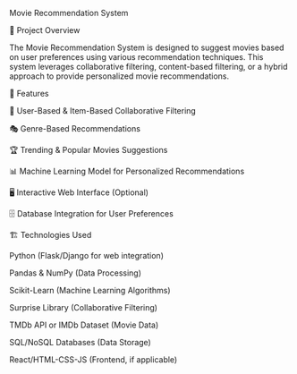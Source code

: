 Movie Recommendation System

📌 Project Overview

The Movie Recommendation System is designed to suggest movies based on user preferences using various recommendation techniques. This system leverages collaborative filtering, content-based filtering, or a hybrid approach to provide personalized movie recommendations.

🚀 Features

📌 User-Based & Item-Based Collaborative Filtering

🎭 Genre-Based Recommendations

🏆 Trending & Popular Movies Suggestions

📊 Machine Learning Model for Personalized Recommendations

🖥️ Interactive Web Interface (Optional)

🗄️ Database Integration for User Preferences

🏗️ Technologies Used

Python (Flask/Django for web integration)

Pandas & NumPy (Data Processing)

Scikit-Learn (Machine Learning Algorithms)

Surprise Library (Collaborative Filtering)

TMDb API or IMDb Dataset (Movie Data)

SQL/NoSQL Databases (Data Storage)

React/HTML-CSS-JS (Frontend, if applicable)
